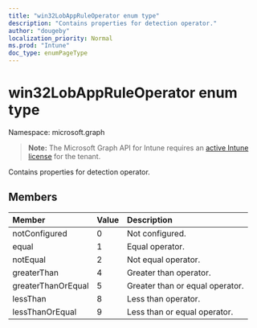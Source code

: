 ```yaml
---
title: "win32LobAppRuleOperator enum type"
description: "Contains properties for detection operator."
author: "dougeby"
localization_priority: Normal
ms.prod: "Intune"
doc_type: enumPageType
---
```


# win32LobAppRuleOperator enum type

Namespace: microsoft.graph

> **Note:** The Microsoft Graph API for Intune requires an [active Intune license](https://go.microsoft.com/fwlink/?linkid=839381) for the tenant.

Contains properties for detection operator.

## Members
|Member|Value|Description|
|:---|:---|:---|
|notConfigured|0|Not configured.|
|equal|1|Equal operator.|
|notEqual|2|Not equal operator.|
|greaterThan|4|Greater than operator.|
|greaterThanOrEqual|5|Greater than or equal operator.|
|lessThan|8|Less than operator.|
|lessThanOrEqual|9|Less than or equal operator.|




